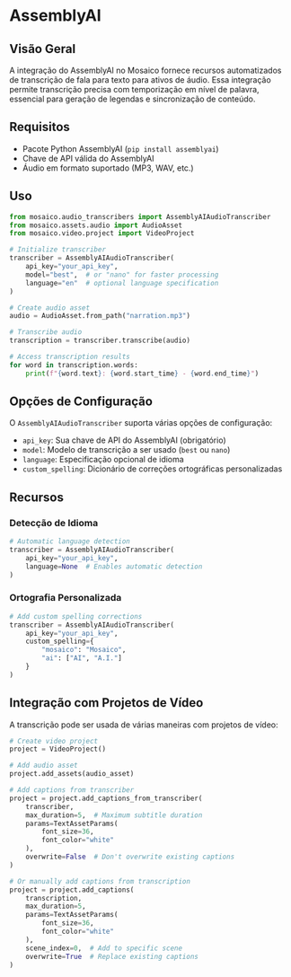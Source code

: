 # AssemblyAI

## Visão Geral

A integração do AssemblyAI no Mosaico fornece recursos automatizados de transcrição de fala para texto para ativos de áudio. Essa integração permite transcrição precisa com temporização em nível de palavra, essencial para geração de legendas e sincronização de conteúdo.

## Requisitos

- Pacote Python AssemblyAI (`pip install assemblyai`)
- Chave de API válida do AssemblyAI
- Áudio em formato suportado (MP3, WAV, etc.)

## Uso

```python
from mosaico.audio_transcribers import AssemblyAIAudioTranscriber
from mosaico.assets.audio import AudioAsset
from mosaico.video.project import VideoProject

# Initialize transcriber
transcriber = AssemblyAIAudioTranscriber(
    api_key="your_api_key",
    model="best",  # or "nano" for faster processing
    language="en"  # optional language specification
)

# Create audio asset
audio = AudioAsset.from_path("narration.mp3")

# Transcribe audio
transcription = transcriber.transcribe(audio)

# Access transcription results
for word in transcription.words:
    print(f"{word.text}: {word.start_time} - {word.end_time}")
```

## Opções de Configuração

O `AssemblyAIAudioTranscriber` suporta várias opções de configuração:

- `api_key`: Sua chave de API do AssemblyAI (obrigatório)
- `model`: Modelo de transcrição a ser usado (`best` ou `nano`)
- `language`: Especificação opcional de idioma
- `custom_spelling`: Dicionário de correções ortográficas personalizadas

## Recursos

### Detecção de Idioma
```python
# Automatic language detection
transcriber = AssemblyAIAudioTranscriber(
    api_key="your_api_key",
    language=None  # Enables automatic detection
)
```

### Ortografia Personalizada
```python
# Add custom spelling corrections
transcriber = AssemblyAIAudioTranscriber(
    api_key="your_api_key",
    custom_spelling={
        "mosaico": "Mosaico",
        "ai": ["AI", "A.I."]
    }
)
```

## Integração com Projetos de Vídeo

A transcrição pode ser usada de várias maneiras com projetos de vídeo:

```python
# Create video project
project = VideoProject()

# Add audio asset
project.add_assets(audio_asset)

# Add captions from transcriber
project = project.add_captions_from_transcriber(
    transcriber,
    max_duration=5,  # Maximum subtitle duration
    params=TextAssetParams(
        font_size=36,
        font_color="white"
    ),
    overwrite=False  # Don't overwrite existing captions
)

# Or manually add captions from transcription
project = project.add_captions(
    transcription,
    max_duration=5,
    params=TextAssetParams(
        font_size=36,
        font_color="white"
    ),
    scene_index=0,  # Add to specific scene
    overwrite=True  # Replace existing captions
)
```
